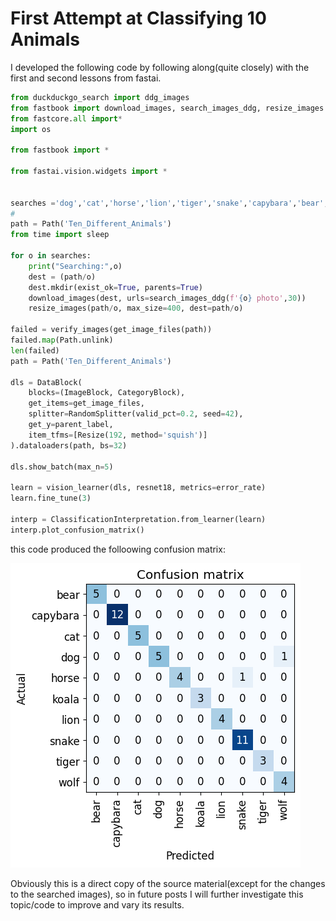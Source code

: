 # First Attempt at Classifying 10 Animals 

I developed the following code by following along(quite closely) with the first and second lessons from fastai.

```python 
from duckduckgo_search import ddg_images
from fastbook import download_images, search_images_ddg, resize_images
from fastcore.all import*
import os

from fastbook import *

from fastai.vision.widgets import *


searches ='dog','cat','horse','lion','tiger','snake','capybara','bear', 'wolf','koala'
#
path = Path('Ten_Different_Animals')
from time import sleep

for o in searches:
    print("Searching:",o)
    dest = (path/o)
    dest.mkdir(exist_ok=True, parents=True)
    download_images(dest, urls=search_images_ddg(f'{o} photo',30))
    resize_images(path/o, max_size=400, dest=path/o)

failed = verify_images(get_image_files(path))
failed.map(Path.unlink)
len(failed)
path = Path('Ten_Different_Animals')

dls = DataBlock(
    blocks=(ImageBlock, CategoryBlock), 
    get_items=get_image_files, 
    splitter=RandomSplitter(valid_pct=0.2, seed=42),
    get_y=parent_label,
    item_tfms=[Resize(192, method='squish')]
).dataloaders(path, bs=32)

dls.show_batch(max_n=5)

learn = vision_learner(dls, resnet18, metrics=error_rate)
learn.fine_tune(3)

interp = ClassificationInterpretation.from_learner(learn)
interp.plot_confusion_matrix()
```

this code produced the folloowing confusion matrix:

![alt test](https://github.com/candrewdb9/candrewdb9.github.io/blob/master/images/10AnimalConfusionMatrix.png "10 Animals Confusion Matrix")

Obviously this is a direct copy of the source material(except for the changes to the searched images), so in future posts I will further investigate this topic/code to improve and vary its results.
